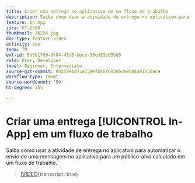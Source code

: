 ```yaml
---
title: Criar uma entrega no aplicativo em um fluxo de trabalho
description: Saiba como usar a atividade de entrega no aplicativo para automatizar o envio de uma mensagem no aplicativo para um público-alvo calculado em um fluxo de trabalho.
feature: In App
jira: KT-2500
thumbnail: 26226.jpg
doc-type: feature video
activity: use
team: TM
exl-id: 9d5b1769-9f04-45d0-bbce-38cd33c65bb0
role: User, Developer
level: Beginner, Intermediate
source-git-commit: 943599bd7ce139ef846f093ebda9084a91550aca
workflow-type: tm+mt
source-wordcount: '59'
ht-degree: 15%

---
```


# Criar uma entrega [!UICONTROL In-App] em um fluxo de trabalho

Saiba como usar a atividade de entrega no aplicativo para automatizar o envio de uma mensagem no aplicativo para um público-alvo calculado em um fluxo de trabalho.

>[!VIDEO](https://video.tv.adobe.com/v/26226?learn=on){transcript=true}
